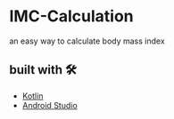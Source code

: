 # IMC-Calculation
an easy way to calculate body mass index

## built with 🛠️



* [Kotlin](https://kotlinlang.org)
* [Android Studio](https://developer.android.com/studio)

